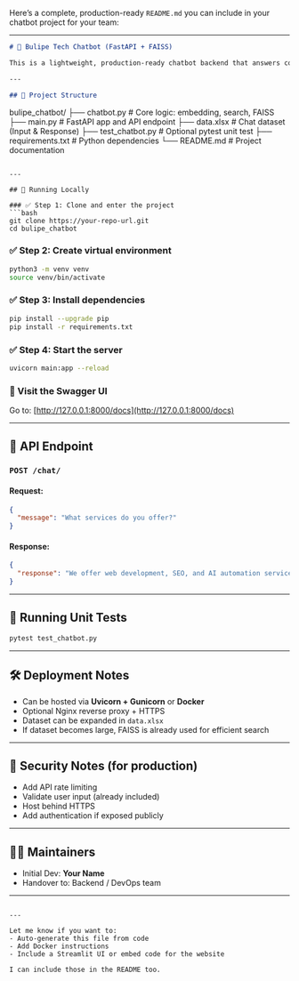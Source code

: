 Here’s a complete, production-ready `README.md` you can include in your chatbot project for your team:

---

```markdown
# 🤖 Bulipe Tech Chatbot (FastAPI + FAISS)

This is a lightweight, production-ready chatbot backend that answers company service-related queries using a question-answer dataset (`data.xlsx`). It's built with FastAPI, FAISS for similarity search, and `sentence-transformers`.

---

## 📁 Project Structure

```

bulipe\_chatbot/
├── chatbot.py           # Core logic: embedding, search, FAISS
├── main.py              # FastAPI app and API endpoint
├── data.xlsx            # Chat dataset (Input & Response)
├── test\_chatbot.py      # Optional pytest unit test
├── requirements.txt     # Python dependencies
└── README.md            # Project documentation

```

---

## 🚀 Running Locally

### ✅ Step 1: Clone and enter the project
```bash
git clone https://your-repo-url.git
cd bulipe_chatbot
````

### ✅ Step 2: Create virtual environment

```bash
python3 -m venv venv
source venv/bin/activate
```

### ✅ Step 3: Install dependencies

```bash
pip install --upgrade pip
pip install -r requirements.txt
```

### ✅ Step 4: Start the server

```bash
uvicorn main:app --reload
```

### 📍 Visit the Swagger UI

Go to: [http://127.0.0.1:8000/docs](http://127.0.0.1:8000/docs)

---

## 📡 API Endpoint

### `POST /chat/`

#### Request:

```json
{
  "message": "What services do you offer?"
}
```

#### Response:

```json
{
  "response": "We offer web development, SEO, and AI automation services."
}
```

---

## 🧪 Running Unit Tests

```bash
pytest test_chatbot.py
```

---

## 🛠 Deployment Notes

* Can be hosted via **Uvicorn + Gunicorn** or **Docker**
* Optional Nginx reverse proxy + HTTPS
* Dataset can be expanded in `data.xlsx`
* If dataset becomes large, FAISS is already used for efficient search

---

## 🔐 Security Notes (for production)

* Add API rate limiting
* Validate user input (already included)
* Host behind HTTPS
* Add authentication if exposed publicly

---

## 👨‍💻 Maintainers

* Initial Dev: **Your Name**
* Handover to: Backend / DevOps team

---

```

---

Let me know if you want to:
- Auto-generate this file from code
- Add Docker instructions
- Include a Streamlit UI or embed code for the website

I can include those in the README too.
```
